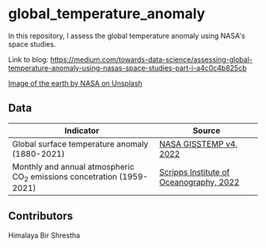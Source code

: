 # global_temperature_anomaly
In this repository, I assess the global temperature anomaly using NASA's space studies.

Link to blog: https://medium.com/towards-data-science/assessing-global-temperature-anomaly-using-nasas-space-studies-part-i-a4c0c4b825cb

[Image of the earth by NASA on Unsplash](data/images/earth_image.png)

## Data

|Indicator|Source|
|---------|------|
|Global surface temperature anomaly (1880-2021)|[NASA GISSTEMP v4, 2022](https://data.giss.nasa.gov/gistemp/graphs_v4/)|
|Monthly and annual atmospheric CO$_2$ emissions concetration (1959-2021)|[Scripps Institute of Oceanography, 2022](https://keelingcurve.ucsd.edu/permissions-and-data-sources/)|

## Contributors
Himalaya Bir Shrestha
